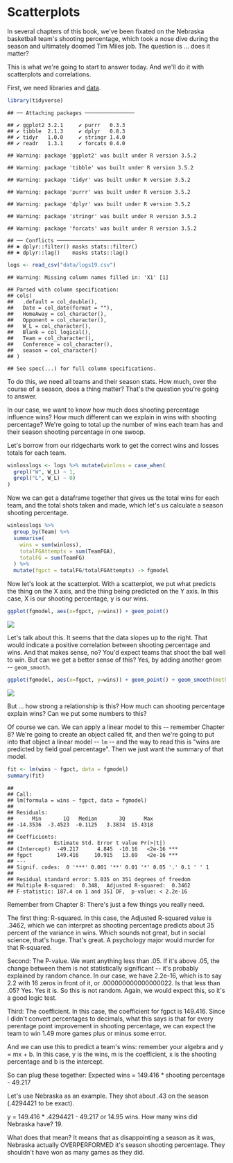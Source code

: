 # Scatterplots

In several chapters of this book, we've been fixated on the Nebraska basketball team's shooting percentage, which took a nose dive during the season and ultimately doomed Tim Miles job. The question is ... does it matter?

This is what we're going to start to answer today. And we'll do it with scatterplots and correlations.

First, we need libraries and [data](https://unl.box.com/s/a8m91bro10t89watsyo13yjegb1fy009).


```r
library(tidyverse)
```

```
## ── Attaching packages ────────────────
```

```
## ✔ ggplot2 3.2.1     ✔ purrr   0.3.3
## ✔ tibble  2.1.3     ✔ dplyr   0.8.3
## ✔ tidyr   1.0.0     ✔ stringr 1.4.0
## ✔ readr   1.3.1     ✔ forcats 0.4.0
```

```
## Warning: package 'ggplot2' was built under R version 3.5.2
```

```
## Warning: package 'tibble' was built under R version 3.5.2
```

```
## Warning: package 'tidyr' was built under R version 3.5.2
```

```
## Warning: package 'purrr' was built under R version 3.5.2
```

```
## Warning: package 'dplyr' was built under R version 3.5.2
```

```
## Warning: package 'stringr' was built under R version 3.5.2
```

```
## Warning: package 'forcats' was built under R version 3.5.2
```

```
## ── Conflicts ─────────────────────────
## ✖ dplyr::filter() masks stats::filter()
## ✖ dplyr::lag()    masks stats::lag()
```


```r
logs <- read_csv("data/logs19.csv")
```

```
## Warning: Missing column names filled in: 'X1' [1]
```

```
## Parsed with column specification:
## cols(
##   .default = col_double(),
##   Date = col_date(format = ""),
##   HomeAway = col_character(),
##   Opponent = col_character(),
##   W_L = col_character(),
##   Blank = col_logical(),
##   Team = col_character(),
##   Conference = col_character(),
##   season = col_character()
## )
```

```
## See spec(...) for full column specifications.
```

To do this, we need all teams and their season stats. How much, over the course of a season, does a thing matter? That's the question you're going to answer. 

In our case, we want to know how much does shooting percentage influence wins? How much different can we explain in wins with shooting percentage? We're going to total up the number of wins each team has and their season shooting percentage in one swoop.

Let's borrow from our ridgecharts work to get the correct wins and losses totals for each team. 


```r
winlosslogs <- logs %>% mutate(winloss = case_when(
  grepl("W", W_L) ~ 1, 
  grepl("L", W_L) ~ 0)
)
```

Now we can get a dataframe together that gives us the total wins for each team, and the total shots taken and made, which let's us calculate a season shooting percentage. 


```r
winlosslogs %>% 
  group_by(Team) %>%
  summarise(
    wins = sum(winloss),
    totalFGAttempts = sum(TeamFGA),
    totalFG = sum(TeamFG)
  ) %>%
  mutate(fgpct = totalFG/totalFGAttempts) -> fgmodel
```

Now let's look at the scatterplot. With a scatterplot, we put what predicts the thing on the X axis, and the thing being predicted on the Y axis. In this case, X is our shooting percentage, y is our wins.


```r
ggplot(fgmodel, aes(x=fgpct, y=wins)) + geom_point()
```

![](19-scatterplots_files/figure-epub3/unnamed-chunk-5-1.png)<!-- -->

Let's talk about this. It seems that the data slopes up to the right. That would indicate a positive correlation between shooting percentage and wins. And that makes sense, no? You'd expect teams that shoot the ball well to win. But can we get a better sense of this? Yes, by adding another geom -- `geom_smooth`.


```r
ggplot(fgmodel, aes(x=fgpct, y=wins)) + geom_point() + geom_smooth(method=lm, se=TRUE)
```

![](19-scatterplots_files/figure-epub3/unnamed-chunk-6-1.png)<!-- -->

But ... how strong a relationship is this? How much can shooting percentage explain wins? Can we put some numbers to this?

Of course we can. We can apply a linear model to this -- remember Chapter 8? We're going to create an object called fit, and then we're going to put into that object a linear model -- `lm` -- and the way to read this is "wins are predicted by field goal percentage". Then we just want the summary of that model.


```r
fit <- lm(wins ~ fgpct, data = fgmodel)
summary(fit)
```

```
## 
## Call:
## lm(formula = wins ~ fgpct, data = fgmodel)
## 
## Residuals:
##      Min       1Q   Median       3Q      Max 
## -14.3536  -3.4523  -0.1125   3.3834  15.4318 
## 
## Coefficients:
##             Estimate Std. Error t value Pr(>|t|)    
## (Intercept)  -49.217      4.845  -10.16   <2e-16 ***
## fgpct        149.416     10.915   13.69   <2e-16 ***
## ---
## Signif. codes:  0 '***' 0.001 '**' 0.01 '*' 0.05 '.' 0.1 ' ' 1
## 
## Residual standard error: 5.035 on 351 degrees of freedom
## Multiple R-squared:  0.348,	Adjusted R-squared:  0.3462 
## F-statistic: 187.4 on 1 and 351 DF,  p-value: < 2.2e-16
```

Remember from Chapter 8: There's just a few things you really need.

The first thing: R-squared. In this case, the Adjusted R-squared value is .3462, which we can interpret as shooting percentage predicts about 35 percent of the variance in wins. Which sounds not great, but in social science, that's huge. That's great. A psychology major would murder for that R-squared.

Second: The P-value. We want anything less than .05. If it's above .05, the change between them is not statistically significant -- it's probably explained by random chance. In our case, we have 2.2e-16, which is to say 2.2 with 16 zeros in front of it, or .000000000000000022. Is that less than .05? Yes. Yes it is. So this is not random. Again, we would expect this, so it's a good logic test.

Third: The coefficient. In this case, the coefficient for fgpct is 149.416. Since I didn't convert percentages to decimals, what this says is that for every perentage point improvement in shooting percentage, we can expect the team to win 1.49 more games plus or minus some error. 

And we can use this to predict a team's wins: remember your algebra and y = mx + b. In this case, y is the wins, m is the coefficient, x is the shooting percentage and b is the intercept. 

So can plug these together: Expected wins = 149.416 * shooting percentage - 49.217

Let's use Nebraska as an example. They shot about .43 on the season (.4294421 to be exact). 

y = 149.416 * .4294421 - 49.217 or 14.95 wins. How many wins did Nebraska have? 19. 

What does that mean? It means that as disappointing a season as it was, Nebraska actually OVERPERFORMED it's season shooting percentage. They shouldn't have won as many games as they did. 
